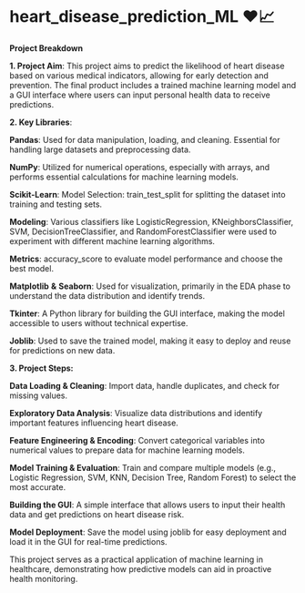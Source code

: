 # heart_disease_prediction_ML ❤️📈

**Project Breakdown**

**1. Project Aim**: This project aims to predict the likelihood of heart disease based on various medical indicators, allowing for early detection and prevention. The final product includes a trained machine learning model and a GUI interface where users can input personal health data to receive predictions.

**2. Key Libraries**:

**Pandas**: Used for data manipulation, loading, and cleaning. Essential for handling large datasets and preprocessing data.

**NumPy**: Utilized for numerical operations, especially with arrays, and performs essential calculations for machine learning models.

**Scikit-Learn**:
Model Selection: train_test_split for splitting the dataset into training and testing sets.

**Modeling**: Various classifiers like LogisticRegression, KNeighborsClassifier, SVM, DecisionTreeClassifier, and RandomForestClassifier were used to experiment with different machine learning algorithms.

**Metrics**: accuracy_score to evaluate model performance and choose the best model.

**Matplotlib** **&** **Seaborn**: Used for visualization, primarily in the EDA phase to understand the data distribution and identify trends.

**Tkinter**: A Python library for building the GUI interface, making the model accessible to users without technical expertise.

**Joblib**: Used to save the trained model, making it easy to deploy and reuse for predictions on new data.

**3. Project Steps:**

**Data Loading & Cleaning**: Import data, handle duplicates, and check for missing values.

**Exploratory Data Analysis**: Visualize data distributions and identify important features influencing heart disease.

**Feature Engineering & Encoding**: Convert categorical variables into numerical values to prepare data for machine learning models.

**Model Training & Evaluation**: Train and compare multiple models (e.g., Logistic Regression, SVM, KNN, Decision Tree, Random Forest) to select the most accurate.

**Building the GUI**: A simple interface that allows users to input their health data and get predictions on heart disease risk.

**Model Deployment**: Save the model using joblib for easy deployment and load it in the GUI for real-time predictions.

This project serves as a practical application of machine learning in healthcare, demonstrating how predictive models can aid in proactive health monitoring.
